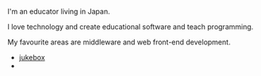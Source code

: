 
<!--
**tanykazy/tanykazy** is a ✨ _special_ ✨ repository because its `README.md` (this file) appears on your GitHub profile.

Here are some ideas to get you started:

- 🔭 I’m currently working on ...
- 🌱 I’m currently learning ...
- 👯 I’m looking to collaborate on ...
- 🤔 I’m looking for help with ...
- 💬 Ask me about ...
- 📫 How to reach me: ...
- 😄 Pronouns: ...
- ⚡ Fun fact: ...
-->

I'm an educator living in Japan.

I love technology and create educational software and teach programming.

My favourite areas are middleware and web front-end development.


- [jukebox](github.com/tanykazy/jukebox)
- 
